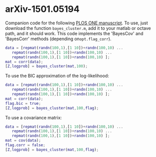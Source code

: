 # arXiv-1501.05194
Companion code for the following [PLOS ONE manuscript](http://dx.doi.org/10.3389/fninf.2015.00023). To use, just download the function `bayes_cluster.m`, add it to your matlab or octave path, and it should work. This code implements the 'BayesCov' and 'BayesCorr' methods (depending on`opt.flag_corr`). 
```matlab
data = [repmat(randn(100,1),[1 10])+randn(100,10) ...
   repmat(randn(100,1),[1 10])+randn(100,10) ...
   repmat(randn(100,1),[1 10])+randn(100,10) ];
mat = corr(data);
[Z,logprob] = bayes_cluster(mat,100);
```
To use the BIC approximation of the log-likelihood:
```matlab
data = [repmat(randn(100,1),[1 10])+randn(100,10) ...
   repmat(randn(100,1),[1 10])+randn(100,10) ...
   repmat(randn(100,1),[1 10])+randn(100,10) ];
mat = corr(data);
flag.bic = true;
[Z,logprob] = bayes_cluster(mat,100,flag);
```
To use a covariance matrix:
```matlab
data = [repmat(randn(100,1),[1 10])+randn(100,10) ...
   repmat(randn(100,1),[1 10])+randn(100,10) ...
   repmat(randn(100,1),[1 10])+randn(100,10) ];
mat = cov(data);
flag.corr = false;
[Z,logprob] = bayes_cluster(mat,100,flag);
```

